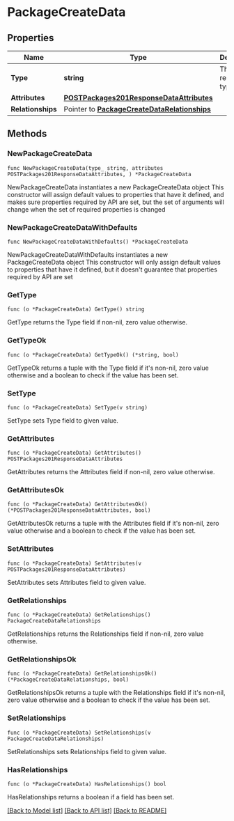 # PackageCreateData

## Properties

Name | Type | Description | Notes
------------ | ------------- | ------------- | -------------
**Type** | **string** | The resource&#39;s type | 
**Attributes** | [**POSTPackages201ResponseDataAttributes**](POSTPackages201ResponseDataAttributes.md) |  | 
**Relationships** | Pointer to [**PackageCreateDataRelationships**](PackageCreateDataRelationships.md) |  | [optional] 

## Methods

### NewPackageCreateData

`func NewPackageCreateData(type_ string, attributes POSTPackages201ResponseDataAttributes, ) *PackageCreateData`

NewPackageCreateData instantiates a new PackageCreateData object
This constructor will assign default values to properties that have it defined,
and makes sure properties required by API are set, but the set of arguments
will change when the set of required properties is changed

### NewPackageCreateDataWithDefaults

`func NewPackageCreateDataWithDefaults() *PackageCreateData`

NewPackageCreateDataWithDefaults instantiates a new PackageCreateData object
This constructor will only assign default values to properties that have it defined,
but it doesn't guarantee that properties required by API are set

### GetType

`func (o *PackageCreateData) GetType() string`

GetType returns the Type field if non-nil, zero value otherwise.

### GetTypeOk

`func (o *PackageCreateData) GetTypeOk() (*string, bool)`

GetTypeOk returns a tuple with the Type field if it's non-nil, zero value otherwise
and a boolean to check if the value has been set.

### SetType

`func (o *PackageCreateData) SetType(v string)`

SetType sets Type field to given value.


### GetAttributes

`func (o *PackageCreateData) GetAttributes() POSTPackages201ResponseDataAttributes`

GetAttributes returns the Attributes field if non-nil, zero value otherwise.

### GetAttributesOk

`func (o *PackageCreateData) GetAttributesOk() (*POSTPackages201ResponseDataAttributes, bool)`

GetAttributesOk returns a tuple with the Attributes field if it's non-nil, zero value otherwise
and a boolean to check if the value has been set.

### SetAttributes

`func (o *PackageCreateData) SetAttributes(v POSTPackages201ResponseDataAttributes)`

SetAttributes sets Attributes field to given value.


### GetRelationships

`func (o *PackageCreateData) GetRelationships() PackageCreateDataRelationships`

GetRelationships returns the Relationships field if non-nil, zero value otherwise.

### GetRelationshipsOk

`func (o *PackageCreateData) GetRelationshipsOk() (*PackageCreateDataRelationships, bool)`

GetRelationshipsOk returns a tuple with the Relationships field if it's non-nil, zero value otherwise
and a boolean to check if the value has been set.

### SetRelationships

`func (o *PackageCreateData) SetRelationships(v PackageCreateDataRelationships)`

SetRelationships sets Relationships field to given value.

### HasRelationships

`func (o *PackageCreateData) HasRelationships() bool`

HasRelationships returns a boolean if a field has been set.


[[Back to Model list]](../README.md#documentation-for-models) [[Back to API list]](../README.md#documentation-for-api-endpoints) [[Back to README]](../README.md)


